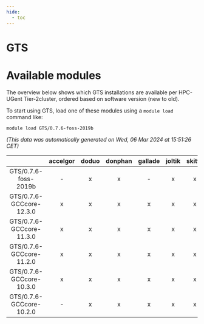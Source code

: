 ```yaml
---
hide:
  - toc
---
```


GTS
===

# Available modules


The overview below shows which GTS installations are available per HPC-UGent Tier-2cluster, ordered based on software version (new to old).

To start using GTS, load one of these modules using a `module load` command like:

```shell
module load GTS/0.7.6-foss-2019b
```

*(This data was automatically generated on Wed, 06 Mar 2024 at 15:51:26 CET)*  

| |accelgor|doduo|donphan|gallade|joltik|skitty|
| :---: | :---: | :---: | :---: | :---: | :---: | :---: |
|GTS/0.7.6-foss-2019b|-|x|x|-|x|x|
|GTS/0.7.6-GCCcore-12.3.0|x|x|x|x|x|x|
|GTS/0.7.6-GCCcore-11.3.0|x|x|x|x|x|x|
|GTS/0.7.6-GCCcore-11.2.0|x|x|x|x|x|x|
|GTS/0.7.6-GCCcore-10.3.0|x|x|x|x|x|x|
|GTS/0.7.6-GCCcore-10.2.0|-|x|x|x|x|x|
